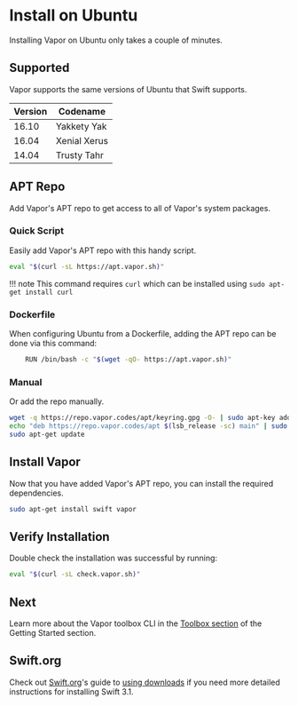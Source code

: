 # Install on Ubuntu

Installing Vapor on Ubuntu only takes a couple of minutes. 

## Supported

Vapor supports the same versions of Ubuntu that Swift supports.

| Version | Codename     |
|---------|--------------|
| 16.10   | Yakkety Yak  |
| 16.04   | Xenial Xerus |
| 14.04   | Trusty Tahr  |

## APT Repo

Add Vapor's APT repo to get access to all of Vapor's system packages.

### Quick Script

Easily add Vapor's APT repo with this handy script.

```sh
eval "$(curl -sL https://apt.vapor.sh)"
```

!!! note
	This command requires `curl` which can be installed using `sudo apt-get install curl`

### Dockerfile
When configuring Ubuntu from a Dockerfile, adding the APT repo can be done via this command:
```sh
	RUN /bin/bash -c "$(wget -qO- https://apt.vapor.sh)"
```

### Manual 

Or add the repo manually.

```sh
wget -q https://repo.vapor.codes/apt/keyring.gpg -O- | sudo apt-key add -
echo "deb https://repo.vapor.codes/apt $(lsb_release -sc) main" | sudo tee /etc/apt/sources.list.d/vapor.list
sudo apt-get update
```

## Install Vapor

Now that you have added Vapor's APT repo, you can install the required dependencies.

```sh
sudo apt-get install swift vapor
```

## Verify Installation

Double check the installation was successful by running:

```sh
eval "$(curl -sL check.vapor.sh)"
```

## Next

Learn more about the Vapor toolbox CLI in the [Toolbox section](toolbox.md) of the Getting Started section.

## Swift.org

Check out [Swift.org](https://swift.org)'s guide to [using downloads](https://swift.org/download/#using-downloads) if you need more detailed instructions for installing Swift 3.1.
